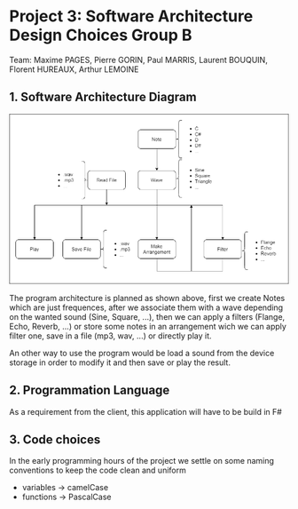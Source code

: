 # Project 3: Software Architecture Design Choices Group B

Team: Maxime PAGES, Pierre GORIN, Paul MARRIS, Laurent BOUQUIN, Florent HUREAUX, Arthur LEMOINE

## 1. Software Architecture Diagram

![SADC](./SADC.png)

The program architecture is planned as shown above, first we create Notes which are just frequences, after we associate them with a wave depending on the wanted sound (Sine, Square, ...), then we can apply a filters (Flange, Echo, Reverb, ...) or store some notes in an arrangement wich we can apply filter one, save in a file (mp3, wav, ...) or directly play it.

An other way to use the program would be load a sound from the device storage in order to modify it and then save or play the result.

## 2. Programmation Language

As a requirement from the client, this application will have to be build in F#

## 3. Code choices

In the early programming hours of the project we settle on some naming conventions to keep the code clean and uniform

- variables -> camelCase
- functions -> PascalCase
